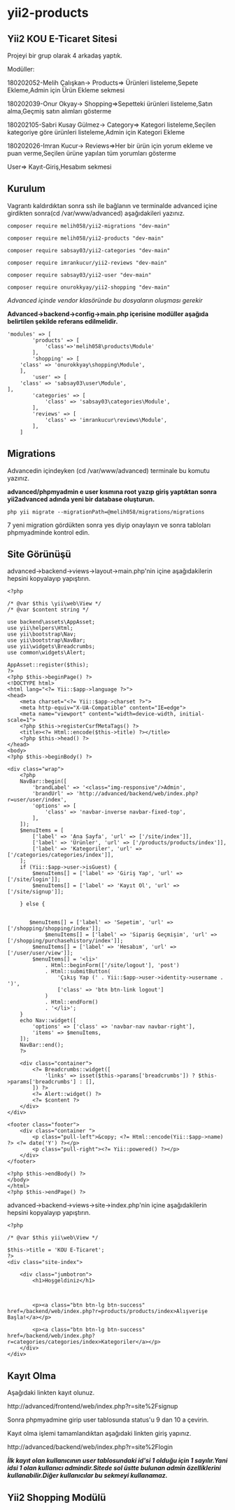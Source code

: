 # yii2-products

## Yii2 KOU E-Ticaret Sitesi

Projeyi bir grup olarak 4 arkadaş yaptık.

Modüller:

180202052-Melih Çalışkan-> Products=> Ürünleri listeleme,Sepete Ekleme,Admin için Ürün Ekleme sekmesi

180202039-Onur Okyay-> Shopping=>Sepetteki ürünleri listeleme,Satın alma,Geçmiş satın alımları gösterme

180202105-Sabri Kusay Gülmez-> Category=> Kategori listeleme,Seçilen kategoriye göre ürünleri listeleme,Admin için Kategori Ekleme

180202026-Imran Kucur-> Reviews=>Her bir ürün için yorum ekleme ve puan verme,Seçilen ürüne yapılan tüm yorumları gösterme

User=> Kayıt-Giriş,Hesabım sekmesi

## Kurulum
Vagrantı kaldırdıktan sonra ssh ile bağlanın ve terminalde advanced içine girdikten sonra(cd /var/www/advanced) aşağıdakileri yazınız.

```
composer require melih058/yii2-migrations "dev-main"

composer require melih058/yii2-products "dev-main"

composer require sabsay03/yii2-categories "dev-main"

composer require imrankucur/yii2-reviews "dev-main"

composer require sabsay03/yii2-user "dev-main"

composer require onurokkyay/yii2-shopping "dev-main"
```



*Advanced içinde vendor klasöründe bu dosyaların oluşması gerekir*

**Advanced->backend->config->main.php içerisine modüller aşağıda belirtilen şekilde referans edilmelidir.**


```
'modules' => [
        'products' => [
            'class'=>'melih058\products\Module'
        ],
        'shopping' => [
    'class' => 'onurokkyay\shopping\Module',
    ],
        'user' => [
    'class' => 'sabsay03\user\Module',
],
        'categories' => [
            'class' => 'sabsay03\categories\Module',
        ],
        'reviews' => [
            'class' => 'imrankucur\reviews\Module',
        ],
    ]
```

## Migrations

Advancedin içindeyken (cd /var/www/advanced) terminale bu komutu yazınız.

**advanced/phpmyadmin e user kısmına root yazıp giriş yaptıktan sonra yii2advanced adında yeni bir database oluşturun.**

```
php yii migrate --migrationPath=@melih058/migrations/migrations
```
7 yeni migration gördükten sonra yes diyip onaylayın ve sonra tabloları phpmyadminde kontrol edin.

## Site Görünüşü

advanced->backend->views->layout->main.php'nin içine aşağıdakilerin hepsini kopyalayıp yapıştırın.

```
<?php

/* @var $this \yii\web\View */
/* @var $content string */

use backend\assets\AppAsset;
use yii\helpers\Html;
use yii\bootstrap\Nav;
use yii\bootstrap\NavBar;
use yii\widgets\Breadcrumbs;
use common\widgets\Alert;

AppAsset::register($this);
?>
<?php $this->beginPage() ?>
<!DOCTYPE html>
<html lang="<?= Yii::$app->language ?>">
<head>
    <meta charset="<?= Yii::$app->charset ?>">
    <meta http-equiv="X-UA-Compatible" content="IE=edge">
    <meta name="viewport" content="width=device-width, initial-scale=1">
    <?php $this->registerCsrfMetaTags() ?>
    <title><?= Html::encode($this->title) ?></title>
    <?php $this->head() ?>
</head>
<body>
<?php $this->beginBody() ?>

<div class="wrap">
    <?php
    NavBar::begin([
        'brandLabel' => '<class="img-responsive"/>Admin',
        'brandUrl' => 'http://advanced/backend/web/index.php?r=user/user/index',
        'options' => [
            'class' => 'navbar-inverse navbar-fixed-top',
        ],
    ]);
    $menuItems = [
        ['label' => 'Ana Sayfa', 'url' => ['/site/index']],
        ['label' => 'Ürünler', 'url' => ['/products/products/index']],
        ['label' => 'Kategoriler', 'url' => ['/categories/categories/index']],
    ];
    if (Yii::$app->user->isGuest) {
        $menuItems[] = ['label' => 'Giriş Yap', 'url' => ['/site/login']];
        $menuItems[] = ['label' => 'Kayıt Ol', 'url' => ['/site/signup']];

    } else {


       $menuItems[] = ['label' => 'Sepetim', 'url' => ['/shopping/shopping/index']];
            $menuItems[] = ['label' => 'Sipariş Geçmişim', 'url' => ['/shopping/purchasehistory/index']];
        $menuItems[] = ['label' => 'Hesabım', 'url' => ['/user/user/view']];
        $menuItems[] = '<li>'
            . Html::beginForm(['/site/logout'], 'post')
            . Html::submitButton(
                'Çıkış Yap (' . Yii::$app->user->identity->username . ')',
                ['class' => 'btn btn-link logout']
            )
            . Html::endForm()
            . '</li>';
    }
    echo Nav::widget([
        'options' => ['class' => 'navbar-nav navbar-right'],
        'items' => $menuItems,
    ]);
    NavBar::end();
    ?>

    <div class="container">
        <?= Breadcrumbs::widget([
            'links' => isset($this->params['breadcrumbs']) ? $this->params['breadcrumbs'] : [],
        ]) ?>
        <?= Alert::widget() ?>
        <?= $content ?>
    </div>
</div>

<footer class="footer">
    <div class="container ">
        <p class="pull-left">&copy; <?= Html::encode(Yii::$app->name) ?> <?= date('Y') ?></p>
        <p class="pull-right"><?= Yii::powered() ?></p>
    </div>
</footer>

<?php $this->endBody() ?>
</body>
</html>
<?php $this->endPage() ?>
```

advanced->backend->views->site->index.php'nin içine aşağıdakilerin hepsini kopyalayıp yapıştırın.

```
<?php

/* @var $this yii\web\View */

$this->title = 'KOU E-Ticaret';
?>
<div class="site-index">

    <div class="jumbotron">
        <h1>Hoşgeldiniz</h1>



        <p><a class="btn btn-lg btn-success" href=/backend/web/index.php?r=products/products/index>Alışverişe Başla!</a></p>

        <p><a class="btn btn-lg btn-success" href=/backend/web/index.php?r=categories/categories/index>Kategoriler</a></p>
    </div>
</div>

```



## Kayıt Olma
Aşağıdaki linkten kayıt olunuz.

http://advanced/frontend/web/index.php?r=site%2Fsignup

Sonra phpmyadmine girip user tablosunda status'u 9 dan 10 a çevirin. 

Kayıt olma işlemi tamamlandıktan aşağıdaki linkten giriş yapınız.

http://advanced/backend/web/index.php?r=site%2Flogin

***İlk kayıt olan kullanıcının user tablosundaki id'si 1 olduğu için 1 sayılır.Yani idsi 1 olan kullanıcı admindir.Sitede sol üstte bulunan admin özelliklerini kullanabilir.Diğer kullanıcılar bu sekmeyi kullanamaz.***

## Yii2 Shopping Modülü
 
